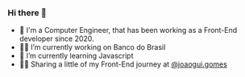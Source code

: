 ### Hi there 👋

- 🔭 I'm a Computer Engineer, that has been working as a Front-End developer since 2020.
- 👨‍💻 I’m currently working on Banco do Brasil
- 🌱 I’m currently learning Javascript
- 👨‍🔧 Sharing a little of my Front-End journey at [@joaogui.gomes](https://www.instagram.com/joaogui.gomes) 

<!--
**joaogrgomes/joaogrgomes** is a ✨ _special_ ✨ repository because its `README.md` (this file) appears on your GitHub profile.

Here are some ideas to get you started:

- 🔭 I’m currently working on ...
- 🌱 I’m currently learning ...
- 👯 I’m looking to collaborate on ...
- 🤔 I’m looking for help with ...
- 💬 Ask me about ...
- 📫 How to reach me: ...
- 😄 Pronouns: ...
- ⚡ Fun fact: ...
-->
